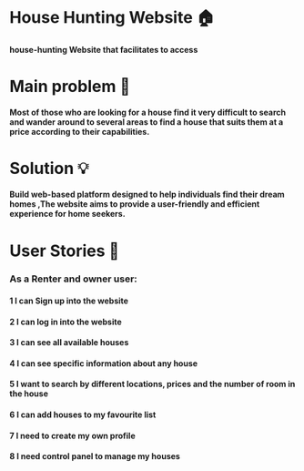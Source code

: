 # House Hunting Website 🏠
#### house-hunting Website that facilitates to access
# Main problem 🌚
####  Most of those who are looking for a house find it very difficult to search and wander around to several areas to find a house that suits them at a price according to their capabilities.
# Solution 💡
#### Build web-based platform designed to help individuals find their dream homes ,The website aims to provide a user-friendly and efficient experience for home seekers.

# User Stories 📖
### As a Renter and owner user:
#### 1 I can Sign up into the website
#### 2 I can log in into the website
#### 3 I can see all available houses
#### 4 I can see specific information about any house
#### 5 I want to search by different locations, prices and the number of room in the house
#### 6 I can add houses to my favourite list
#### 7 I need to create my own profile
#### 8 I need control panel to manage my houses
